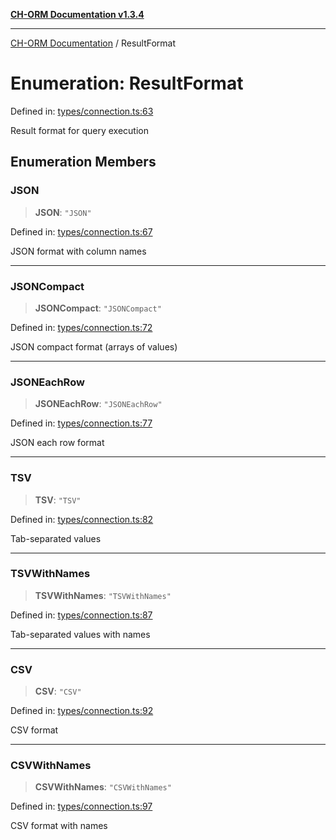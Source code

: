 [**CH-ORM Documentation v1.3.4**](../README.md)

***

[CH-ORM Documentation](../globals.md) / ResultFormat

# Enumeration: ResultFormat

Defined in: [types/connection.ts:63](https://github.com/iarayan/ch-orm/blob/main/src/types/connection.ts#L63)

Result format for query execution

## Enumeration Members

### JSON

> **JSON**: `"JSON"`

Defined in: [types/connection.ts:67](https://github.com/iarayan/ch-orm/blob/main/src/types/connection.ts#L67)

JSON format with column names

***

### JSONCompact

> **JSONCompact**: `"JSONCompact"`

Defined in: [types/connection.ts:72](https://github.com/iarayan/ch-orm/blob/main/src/types/connection.ts#L72)

JSON compact format (arrays of values)

***

### JSONEachRow

> **JSONEachRow**: `"JSONEachRow"`

Defined in: [types/connection.ts:77](https://github.com/iarayan/ch-orm/blob/main/src/types/connection.ts#L77)

JSON each row format

***

### TSV

> **TSV**: `"TSV"`

Defined in: [types/connection.ts:82](https://github.com/iarayan/ch-orm/blob/main/src/types/connection.ts#L82)

Tab-separated values

***

### TSVWithNames

> **TSVWithNames**: `"TSVWithNames"`

Defined in: [types/connection.ts:87](https://github.com/iarayan/ch-orm/blob/main/src/types/connection.ts#L87)

Tab-separated values with names

***

### CSV

> **CSV**: `"CSV"`

Defined in: [types/connection.ts:92](https://github.com/iarayan/ch-orm/blob/main/src/types/connection.ts#L92)

CSV format

***

### CSVWithNames

> **CSVWithNames**: `"CSVWithNames"`

Defined in: [types/connection.ts:97](https://github.com/iarayan/ch-orm/blob/main/src/types/connection.ts#L97)

CSV format with names
